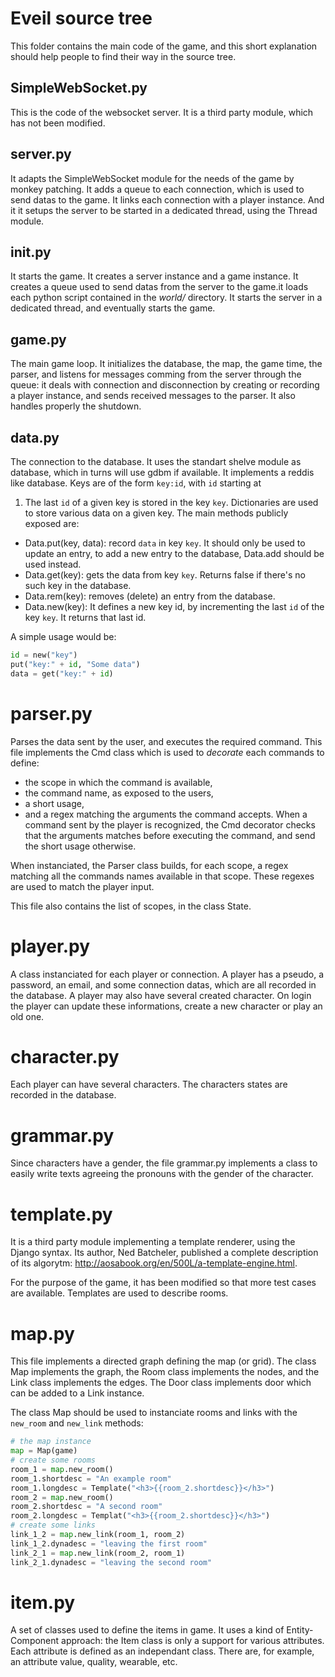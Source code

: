 # Eveil source tree

This folder contains the main code of the game, and this short explanation
should help people to find their way in the source tree.

## SimpleWebSocket.py

This is the code of the websocket server. It is a third party module,
which has not been modified.

## server.py

It adapts the SimpleWebSocket module for the needs of the game by monkey
patching. It adds a queue to each connection, which is used to send datas
to the game. It links each connection with a player instance. And it it
setups the server to be started in a dedicated thread, using the Thread module.

## __init__.py

It starts the game. It creates a server instance and a game instance. It
creates a queue used to send datas from the server to the game.it loads
each python script contained in the _world/_ directory. It starts the
server in a dedicated thread, and eventually starts the game.

## game.py

The main game loop. It initializes the database, the map, the game time,
the parser, and listens for messages comming from the server through the
queue: it deals with connection and disconnection by creating or recording
a player instance, and sends received messages to the parser. It also
handles properly the shutdown.

## data.py

The connection to the database. It uses the standart shelve module as
database, which in turns will use gdbm if available. It implements a
reddis like database. Keys are of the form `key:id`, with `id` starting at
1. The last `id` of a given key is stored in the key `key`. Dictionaries
are used to store various data on a given key. The main  methods publicly
exposed are:
- Data.put(key, data): record `data` in key `key`. It should only be
used to update an entry, to add a new entry to the database, Data.add
should be used instead.
- Data.get(key): gets the data from key `key`. Returns false if there's
no such key in the database.
- Data.rem(key): removes (delete) an entry from the database.
- Data.new(key): It defines a new key id, by incrementing the last `id`
of the key `key`. It returns that last id.

A simple usage would be:

```python
id = new("key")
put("key:" + id, "Some data")
data = get("key:" + id)
```

# parser.py

Parses the data sent by the user, and executes the required command.
This file implements the Cmd class which is used to _decorate_
each commands to define:
- the scope in which the command is available,
- the command name, as exposed to the users,
- a short usage,
- and a regex matching the arguments the command accepts.
When a command sent by the player is recognized, the Cmd decorator checks
that the arguments matches before executing the command, and send the
short usage otherwise.

When instanciated, the Parser class builds, for each scope, a regex
matching all the commands names available in that scope. These regexes
are used to match the player input.

This file also contains the list of scopes, in the class State.

# player.py

A class instanciated for each player or connection. A player has a pseudo,
a password, an email, and some connection datas, which are all recorded
in the database. A player may also have several created character. On
login the player can update these informations, create a new character
or play an old one.

# character.py

Each player can have several characters. The characters states are
recorded in the database.

# grammar.py

Since characters have a gender, the file grammar.py implements a class to
easily write texts agreeing the pronouns with the gender of the character.

# template.py

It is a third party module implementing a template renderer, using the
Django syntax. Its author, Ned Batcheler, published a complete description
of its algorytm:
<http://aosabook.org/en/500L/a-template-engine.html>.

For the purpose of the game, it has been modified so that more test
cases are available. Templates are used to describe rooms.

# map.py

This file implements a directed graph defining the map (or grid). The
class Map implements the graph, the Room class implements the nodes,
and the Link class implements the edges. The Door class implements door
which can be added to a Link instance.

The class Map should be used to instanciate rooms and links with the
`new_room` and `new_link` methods:

```python
# the map instance
map = Map(game)
# create some rooms
room_1 = map.new_room()
room_1.shortdesc = "An example room"
room_1.longdesc = Template("<h3>{{room_2.shortdesc}}</h3>")
room_2 = map.new_room()
room_2.shortdesc = "A second room"
room_2.longdesc = Templat("<h3>{{room_2.shortdesc}}</h3>")
# create some links
link_1_2 = map.new_link(room_1, room_2)
link_1_2.dynadesc = "leaving the first room"
link_2_1 = map.new_link(room_2, room_1)
link_2_1.dynadesc = "leaving the second room"
```

# item.py

A set of classes used to define the items in game. It uses a kind of
Entity-Component approach: the Item class is only a support for various
attributes. Each attribute is defined as an independant class. There are,
for example, an attribute value, quality, wearable, etc.
